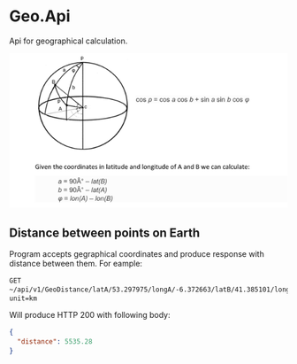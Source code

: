 # Geo.Api

Api for geographical calculation.

![File](file.png)

## Distance between points on Earth

Program accepts gegraphical coordinates and produce response with distance between them. 
For eample:
```
GET ~/api/v1/GeoDistance/latA/53.297975/longA/-6.372663/latB/41.385101/longB/-81.440440?unit=km
```
Will produce HTTP 200 with following body:
```json
{
  "distance": 5535.28
}
```